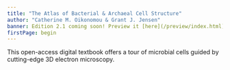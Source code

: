 ```yaml
--- 
title: "The Atlas of Bacterial & Archaeal Cell Structure"
author: "Catherine M. Oikonomou & Grant J. Jensen"
banner: Edition 2.1 coming soon! Preview it [here](/preview/index.html) now.
firstPage: begin
---
```

This open-access digital textbook offers a tour of microbial cells guided by cutting-edge 3D electron microscopy.